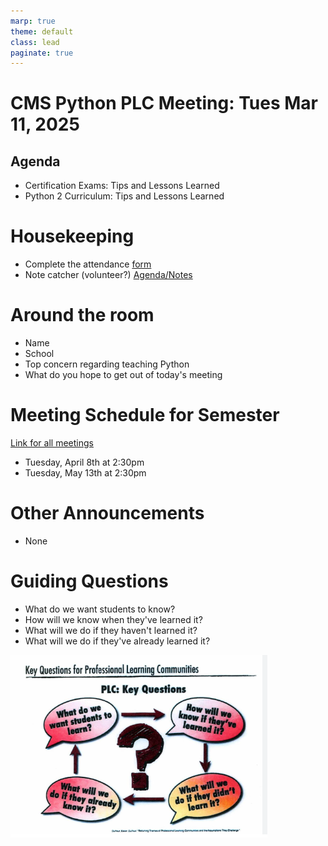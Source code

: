 ```yaml
---
marp: true
theme: default
class: lead
paginate: true
---
```


<!-- headingDivider: 1 -->
<!-- backgroundColor: black -->
<!-- class: invert -->

<!-- header: Home: [whlapinel.github.io/python-plc/](/python-plc/) -->

# CMS Python PLC Meeting: Tues Mar 11, 2025

## Agenda

- Certification Exams: Tips and Lessons Learned
- Python 2 Curriculum: Tips and Lessons Learned

# Housekeeping

- Complete the attendance [form](https://343b.edulnk.com/e/xv2a34/3mkWSd?__$u__)
- Note catcher (volunteer?) [Agenda/Notes](https://docs.google.com/document/d/1GRPBG9R1NWnONKzV1Tul5I6adkOuzJh2utr4CI9r_Wc/edit?usp=sharing)

# Around the room

- Name
- School
- Top concern regarding teaching Python
- What do you hope to get out of today's meeting

# Meeting Schedule for Semester

[Link for all meetings](https://teams.microsoft.com/l/meetup-join/19%3ameeting_NTI3MWI0NjEtZjhkOS00ZGFjLTliZTktMDRkOTBhYTBlMGQ0%40thread.v2/0?context=%7b%22Tid%22%3a%222fb36de5-296a-43c7-b5d2-ae73931f0aa3%22%2c%22Oid%22%3a%22312a802b-6ca1-463f-b125-e25e8d650db9%22%7d)

- Tuesday, April 8th at 2:30pm
- Tuesday, May 13th at 2:30pm

# Other Announcements

- None

# Guiding Questions

- What do we want students to know?
- How will we know when they've learned it?
- What will we do if they haven't learned it?
- What will we do if they've already learned it?

![Questions bg right 100% contain](../images/questions.png)
